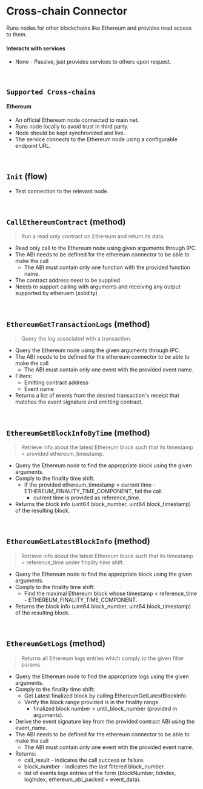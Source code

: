 # Cross-chain Connector

Runs nodes for other blockchains like Ethereum and provides read access to them.

#### Interacts with services

* None - Passive, just provides services to others upon request.

&nbsp;
## `Supported Cross-chains`

#### Ethereum
* An official Ethereum node connected to main net.
* Runs node locally to avoid trust in third party.
* Node should be kept synchronized and live.
* The service connects to the Ethereum node using a configurable endpoint URL.

&nbsp;
## `Init` (flow)

* Test connection to the relevant node.

&nbsp;
## `CallEthereumContract` (method)

> Run a read only contract on Ethereum and return its data.

* Read only call to the Ethereum node using given arguments through IPC.
* The ABI needs to be defined for the ethereum connector to be able to make the call
  * The ABI must contain only one function with the provided function name.
* The contract address need to be supplied
* Needs to support calling with arguments and receiving any output supported by etheruem (solidity)

&nbsp;
## `EthereumGetTransactionLogs` (method)
> Query the log associated with a transaction.

* Query the Ethereum node using the given arguments through IPC.
* The ABI needs to be defined for the ethereum connector to be able to make the call
  * The ABI must contain only one event with the provided event name.
* Filters:
  * Emitting contract address
  * Event name
* Returns a list of events from the desried transaction's receipt that matches the event signature and emitting contract.




&nbsp;
## `EthereumGetBlockInfoByTime` (method)
> Retrieve info about the latest Ethereum block such that its timestamp < provided ethereum_timestamp.

* Query the Ethereum node to find the appropriate block using the given arguments.
* Comply to the finality time shift.
    * If the provided ethereum_timestamp > current time - ETHEREUM_FINALITY_TIME_COMPONENT, fail the call.
        * current time is provided as reference_time.
* Returns the block info (uint64 block_number, uint64 block_timestamp) of the resulting block.



&nbsp;
## `EthereumGetLatestBlockInfo` (method)
> Retrieve info about the latest Ethereum block such that its timestamp < reference_time under finality time shift.

* Query the Ethereum node to find the appropriate block using the given arguments.
* Comply to the finality time shift:
    * Find the maximal Ethereum block whose timestamp < reference_time - ETHEREUM_FINALITY_TIME_COMPONENT.
* Returns the block info (uint64 block_number, uint64 block_timestamp) of the resulting block.



&nbsp;
## `EthereumGetLogs` (method)
> Returns all Ethereum logs entries which comply to the given filter params. 
* Query the Ethereum node to find the appropriate logs using the given arguments.
* Comply to the finality time shift:
    * Get Latest finalized block by calling EthereumGetLatestBlockInfo
    * Verify the block range provided is in the finality range.
        * finalized block number >  until_block_number (provided in arguments).
* Derive the event signature key from the provided contract ABI using the event_name.
* The ABI needs to be defined for the ethereum connector to be able to make the call
  * The ABI must contain only one event with the provided event name.
* Returns:
    * call_result - indicates the call success or failure.
    * block_number - indicates the last filtered block_number.
    * list of events logs entries of the form (blockNumber, txIndex, logIndex, ethereum_abi_packed = event_data).


